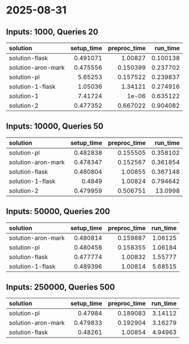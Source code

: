 # 2025-08-31

## Inputs: 1000, Queries 20

| solution           |   setup_time |   preproc_time |   run_time |
|:-------------------|-------------:|---------------:|-----------:|
| solution-flask     |     0.491071 |       1.00827  |   0.100138 |
| solution-aron-mark |     0.475556 |       0.150399 |   0.237702 |
| solution-pl        |     5.65253  |       0.157522 |   0.239837 |
| solution-1-flask   |     1.05036  |       1.34121  |   0.274916 |
| solution-1         |     7.41724  |       1e-06    |   0.635122 |
| solution-2         |     0.477352 |       0.667022 |   0.904082 |

## Inputs: 10000, Queries 50

| solution           |   setup_time |   preproc_time |   run_time |
|:-------------------|-------------:|---------------:|-----------:|
| solution-pl        |     0.482838 |       0.155505 |   0.358102 |
| solution-aron-mark |     0.478347 |       0.152567 |   0.361854 |
| solution-flask     |     0.480804 |       1.00855  |   0.367148 |
| solution-1-flask   |     0.4849   |       1.00824  |   0.794642 |
| solution-2         |     0.479959 |       0.506751 |  13.0998   |

## Inputs: 50000, Queries 200

| solution           |   setup_time |   preproc_time |   run_time |
|:-------------------|-------------:|---------------:|-----------:|
| solution-aron-mark |     0.480814 |       0.159887 |    1.06125 |
| solution-pl        |     0.480458 |       0.158355 |    1.06184 |
| solution-flask     |     0.477774 |       1.00832  |    1.55777 |
| solution-1-flask   |     0.489396 |       1.00814  |    5.68515 |

## Inputs: 250000, Queries 500

| solution           |   setup_time |   preproc_time |   run_time |
|:-------------------|-------------:|---------------:|-----------:|
| solution-pl        |     0.47984  |       0.189083 |    3.14112 |
| solution-aron-mark |     0.479833 |       0.192904 |    3.16279 |
| solution-flask     |     0.48261  |       1.00854  |    4.94963 |